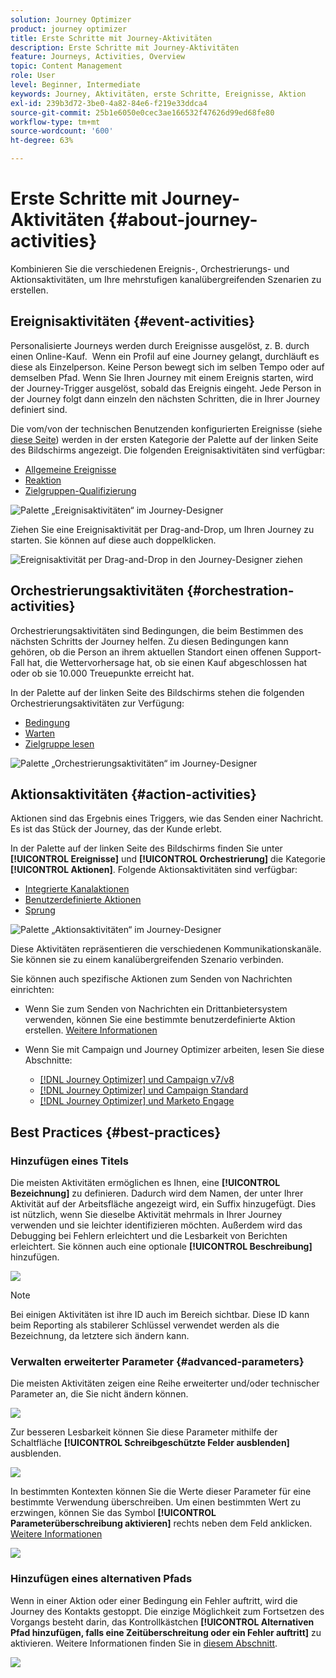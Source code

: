 ```yaml
---
solution: Journey Optimizer
product: journey optimizer
title: Erste Schritte mit Journey-Aktivitäten
description: Erste Schritte mit Journey-Aktivitäten
feature: Journeys, Activities, Overview
topic: Content Management
role: User
level: Beginner, Intermediate
keywords: Journey, Aktivitäten, erste Schritte, Ereignisse, Aktion
exl-id: 239b3d72-3be0-4a82-84e6-f219e33ddca4
source-git-commit: 25b1e6050e0cec3ae166532f47626d99ed68fe80
workflow-type: tm+mt
source-wordcount: '600'
ht-degree: 63%

---
```


# Erste Schritte mit Journey-Aktivitäten {#about-journey-activities}

Kombinieren Sie die verschiedenen Ereignis-, Orchestrierungs- und Aktionsaktivitäten, um Ihre mehrstufigen kanalübergreifenden Szenarien zu erstellen.

## Ereignisaktivitäten {#event-activities}

Personalisierte Journeys werden durch Ereignisse ausgelöst, z. B. durch einen Online-Kauf.  Wenn ein Profil auf eine Journey gelangt, durchläuft es diese als Einzelperson. Keine Person bewegt sich im selben Tempo oder auf demselben Pfad. Wenn Sie Ihren Journey mit einem Ereignis starten, wird der Journey-Trigger ausgelöst, sobald das Ereignis eingeht. Jede Person in der Journey folgt dann einzeln den nächsten Schritten, die in Ihrer Journey definiert sind.

Die vom/von der technischen Benutzenden konfigurierten Ereignisse (siehe [diese Seite](../event/about-events.md)) werden in der ersten Kategorie der Palette auf der linken Seite des Bildschirms angezeigt. Die folgenden Ereignisaktivitäten sind verfügbar:

* [Allgemeine Ereignisse](../building-journeys/general-events.md)
* [Reaktion](../building-journeys/reaction-events.md)
* [Zielgruppen-Qualifizierung](../building-journeys/audience-qualification-events.md)

![Palette „Ereignisaktivitäten“ im Journey-Designer](assets/journey43.png)

Ziehen Sie eine Ereignisaktivität per Drag-and-Drop, um Ihren Journey zu starten. Sie können auf diese auch doppelklicken.

![Ereignisaktivität per Drag-and-Drop in den Journey-Designer ziehen](assets/journey44.png)

## Orchestrierungsaktivitäten {#orchestration-activities}

Orchestrierungsaktivitäten sind Bedingungen, die beim Bestimmen des nächsten Schritts der Journey helfen. Zu diesen Bedingungen kann gehören, ob die Person an ihrem aktuellen Standort einen offenen Support-Fall hat, die Wettervorhersage hat, ob sie einen Kauf abgeschlossen hat oder ob sie 10.000 Treuepunkte erreicht hat.

In der Palette auf der linken Seite des Bildschirms stehen die folgenden Orchestrierungsaktivitäten zur Verfügung:

* [Bedingung](../building-journeys/condition-activity.md)
* [Warten](../building-journeys/wait-activity.md)
* [Zielgruppe lesen](../building-journeys/read-audience.md)

![Palette „Orchestrierungsaktivitäten“ im Journey-Designer](assets/journey49.png)

## Aktionsaktivitäten {#action-activities}

Aktionen sind das Ergebnis eines Triggers, wie das Senden einer Nachricht. Es ist das Stück der Journey, das der Kunde erlebt.

In der Palette auf der linken Seite des Bildschirms finden Sie unter **[!UICONTROL Ereignisse]** und **[!UICONTROL Orchestrierung]** die Kategorie **[!UICONTROL Aktionen]**. Folgende Aktionsaktivitäten sind verfügbar:

* [Integrierte Kanalaktionen](../building-journeys/journeys-message.md)
* [Benutzerdefinierte Aktionen](../building-journeys/using-custom-actions.md)
* [Sprung](../building-journeys/jump.md)

![Palette „Aktionsaktivitäten“ im Journey-Designer](assets/journey58.png)

Diese Aktivitäten repräsentieren die verschiedenen Kommunikationskanäle. Sie können sie zu einem kanalübergreifenden Szenario verbinden.

<!--If you have configured custom actions, they also appear here. [Learn more](../building-journeys/using-custom-actions.md)-->

Sie können auch spezifische Aktionen zum Senden von Nachrichten einrichten:

* Wenn Sie zum Senden von Nachrichten ein Drittanbietersystem verwenden, können Sie eine bestimmte benutzerdefinierte Aktion erstellen. [Weitere Informationen](../action/action.md)

* Wenn Sie mit Campaign und Journey Optimizer arbeiten, lesen Sie diese Abschnitte:

   * [[!DNL Journey Optimizer] und Campaign v7/v8](../action/acc-action.md)
   * [[!DNL Journey Optimizer] und Campaign Standard](../action/acs-action.md)
   * [[!DNL Journey Optimizer] und Marketo Engage](../action/marketo-engage.md)

## Best Practices {#best-practices}

### Hinzufügen eines Titels

Die meisten Aktivitäten ermöglichen es Ihnen, eine **[!UICONTROL Bezeichnung]** zu definieren. Dadurch wird dem Namen, der unter Ihrer Aktivität auf der Arbeitsfläche angezeigt wird, ein Suffix hinzugefügt. Dies ist nützlich, wenn Sie dieselbe Aktivität mehrmals in Ihrer Journey verwenden und sie leichter identifizieren möchten. Außerdem wird das Debugging bei Fehlern erleichtert und die Lesbarkeit von Berichten erleichtert. Sie können auch eine optionale **[!UICONTROL Beschreibung]** hinzufügen.

![](assets/journey-action-label.png)

>[!NOTE]
>
>Bei einigen Aktivitäten ist ihre ID auch im Bereich sichtbar. Diese ID kann beim Reporting als stabilerer Schlüssel verwendet werden als die Bezeichnung, da letztere sich ändern kann.

### Verwalten erweiterter Parameter {#advanced-parameters}

Die meisten Aktivitäten zeigen eine Reihe erweiterter und/oder technischer Parameter an, die Sie nicht ändern können.

![](assets/journey-advanced-parameters.png)

Zur besseren Lesbarkeit können Sie diese Parameter mithilfe der Schaltfläche **[!UICONTROL Schreibgeschützte Felder ausblenden]** ausblenden.

![](assets/journey-hide-read-only-fields.png)

In bestimmten Kontexten können Sie die Werte dieser Parameter für eine bestimmte Verwendung überschreiben. Um einen bestimmten Wert zu erzwingen, können Sie das Symbol **[!UICONTROL Parameterüberschreibung aktivieren]** rechts neben dem Feld anklicken. [Weitere Informationen](../configuration/primary-email-addresses.md#journey-parameters)

![](assets/journey-enable-parameter-override.png)

### Hinzufügen eines alternativen Pfads

Wenn in einer Aktion oder einer Bedingung ein Fehler auftritt, wird die Journey des Kontakts gestoppt. Die einzige Möglichkeit zum Fortsetzen des Vorgangs besteht darin, das Kontrollkästchen **[!UICONTROL Alternativen Pfad hinzufügen, falls eine Zeitüberschreitung oder ein Fehler auftritt]** zu aktivieren. Weitere Informationen finden Sie in [diesem Abschnitt](../building-journeys/using-the-journey-designer.md#paths).

![](assets/journey42.png)
